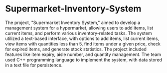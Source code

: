 # Supermarket-Inventory-System

The project, "Supermarket Inventory System," aimed to develop a management system for a hypermarket, allowing users to add items, list current items, and perform various inventory-related tasks. The system utilized a text-based interface, with options to add items, list current items, view items with quantities less than 5, find items under a given price, check for expired items, and generate stock statistics. The project included features like item expiry, aisle number, and quantity management. The team used C++ programming language to implement the system, with data stored in a text file for persistence.
